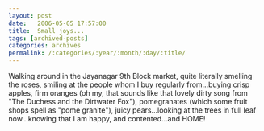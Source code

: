 ```yaml
---
layout: post
date:	2006-05-05 17:57:00
title:  Small joys...
tags: [archived-posts]
categories: archives
permalink: /:categories/:year/:month/:day/:title/
---
```

Walking around in the Jayanagar 9th Block market, quite literally smelling the roses, smiling at the people whom I buy regularly from...buying crisp apples,  firm oranges (oh my, that sounds like that lovely dirty song from "The Duchess and the Dirtwater Fox"), pomegranates (which some fruit shops spell as "pome granite"), juicy pears...looking at the trees in full leaf now...knowing that I am happy, and contented...and HOME!
